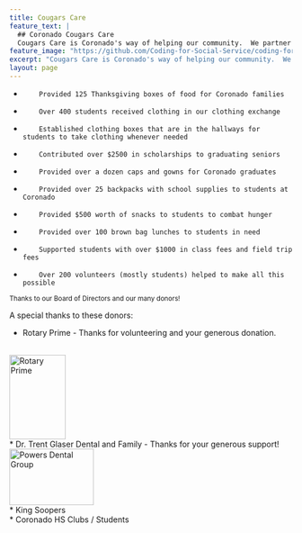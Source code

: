 ```yaml
---
title: Cougars Care
feature_text: |
  ## Coronado Cougars Care
  Cougars Care is Coronado's way of helping our community.  We partner with our students to make sure that no student is exempted from any part of their education based on tangible need.
feature_image: "https://github.com/Coding-for-Social-Service/coding-for-social-service.github.io/blob/master/assets/images/greythanksgiving.jpeg?raw=true"
excerpt: "Cougars Care is Coronado's way of helping our community.  We partner with our students to make sure that no student is exempted from any part of their education based on tangible need."
layout: page
---
```


*         Provided 125 Thanksgiving boxes of food for Coronado families
*         Over 400 students received clothing in our clothing exchange
*         Established clothing boxes that are in the hallways for students to take clothing whenever needed
*         Contributed over $2500 in scholarships to graduating seniors
*         Provided over a dozen caps and gowns for Coronado graduates
*         Provided over 25 backpacks with school supplies to students at Coronado
*         Provided $500 worth of snacks to students to combat hunger
*         Provided over 100 brown bag lunches to students in need 
*         Supported students with over $1000 in class fees and field trip fees 
*         Over 200 volunteers (mostly students) helped to make all this possible

<small> Thanks to our Board of Directors and our many donors! </small>

A special thanks to these donors: 
<br>
* Rotary Prime - Thanks for volunteering and your generous donation.
<br>
<img src="https://bffb2cc7-a-0d3af738-s-sites.googlegroups.com/a/d11.org/coronado-cougars-care/donors/rotaryprime.jpg?attachauth=ANoY7cqHbD3e1IBPdxMAxpvLce-iME3E2h3T6Atop8GlWPxucAueBPoH459285KwFSWbxwOmdsPuaU1WhQSIZsBe7Rbv8MjvV7zG_3NtkBC6csjwbg7XdIMYCFIG9ortytUQ-Mr8cSESQzDzddeHWrf4gUalNR4FQpUrrovu7K6P65Nu0YnsxP4sUnYLx94tbj_GF0-UeN9aLOtIWDjSLB0qTfEjkodyz2gpYoaSxwMhJW5CDU3RqR0%3D&attredirects=0" alt="Rotary Prime" height="150" width="100"> 
<br>
* Dr. Trent Glaser Dental and Family - Thanks for your generous support!
<br>
<img src="https://bffb2cc7-a-0d3af738-s-sites.googlegroups.com/a/d11.org/coronado-cougars-care/donors/image1.png?attachauth=ANoY7coQzIGcbDTOMlCz90LemHM22lDUSKyKNqp0Misvlu6-b55f_ACB9A9QgOKozP3c-rfTaBry53pd305ePpzwJrfHbt87cgszdiDvMCPDNqfua_oxI3U3MiQ0aeonBx1uXzuqXrUbq8m2PSX8rYHp5TMHySF9XbQng88Ye_iHtx8qpjyUWWpRfUIOpbeu8hJjxzPO9JLawiAKE48GBExmBo5T0k6UN1_jOfcZy9wHGpXfc065IS8%3D&attredirects=0" alt="Powers Dental Group" height="100" width="150">
<br>
* King Soopers
<br>
* Coronado HS Clubs / Students
